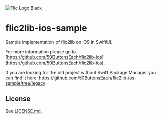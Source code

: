 ![Flic Logo Black](https://user-images.githubusercontent.com/2717016/70526105-1bbaa200-1b49-11ea-9aa0-49e7959300c3.png)

# flic2lib-ios-sample

Sample implementation of flic2lib on iOS in SwiftUI.

For more information please go to [https://github.com/50ButtonsEach/flic2lib-ios](https://github.com/50ButtonsEach/flic2lib-ios).

If you are looking for the old project without Swift Package Manager you can find it here:
https://github.com/50ButtonsEach/flic2lib-ios-sample/tree/legacy

## License

See [LICENSE.md](LICENSE.md).